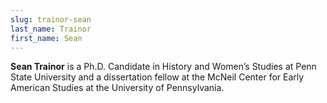 ```yaml
---
slug: trainor-sean
last_name: Trainor
first_name: Sean
---
```

**Sean Trainor** is a Ph.D. Candidate in History and Women’s Studies at Penn State University and a dissertation fellow at the McNeil Center for Early American Studies at the University of Pennsylvania.